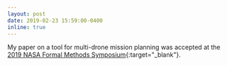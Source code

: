 ```yaml
---
layout: post
date: 2019-02-23 15:59:00-0400
inline: true
---
```


My paper on a tool for multi-drone mission planning was accepted at the [2019 NASA Formal Methods Symposium](https://robonaut.jsc.nasa.gov/R2/pages/nfm2019.html){:target="_blank"}.
